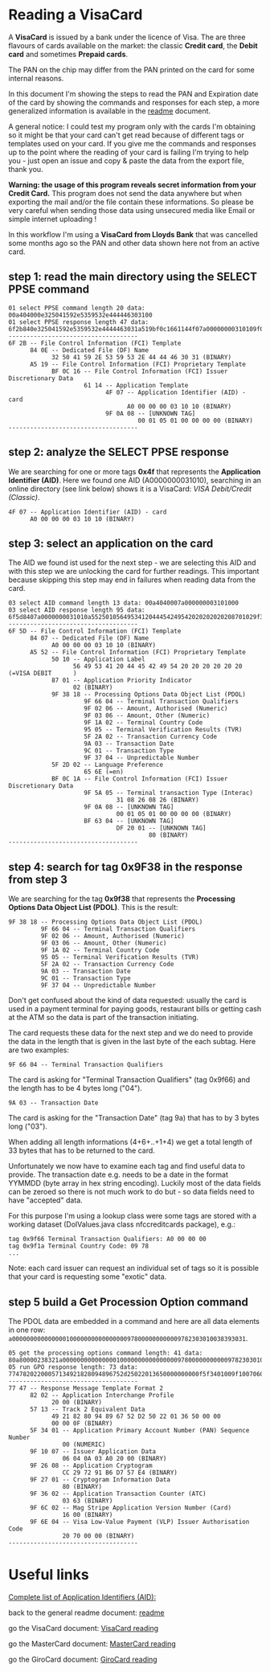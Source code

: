 # Reading a VisaCard

A **VisaCard** is issued by a bank under the licence of Visa. The are three flavours of cards
available on the market: the classic **Credit card**, the **Debit card** and sometimes **Prepaid cards**.

The PAN on the chip may differ from the PAN printed on the card for some internal reasons.

In this document I'm showing the steps to read the PAN and Expiration date of the card by showing 
the commands and responses for each step, a more generalized information is available in the 
[readme](readme.md) document.

A general notice: I could test my program only with the cards I'm obtaining so it might be that your 
card can't get read because of different tags or templates used on your card. If you give me the commands 
and responses up to the point where the reading of your card is failing I'm trying to help you - 
just open an issue and copy & paste the data from the export file, thank you.

**Warning: the usage of this program reveals secret information from your Credit Card.** 
This program does not send the data anywhere but when exporting the mail and/or the file 
contain these informations. So please be very careful when sending those data using unsecured 
media like Email or simple internet uploading !

In this workflow I'm using a **VisaCard from Lloyds Bank** that was cancelled some months ago so the PAN and 
other data shown here not from an active card.

## step 1: read the main directory using the SELECT PPSE command

```plaintext
01 select PPSE command length 20 data: 00a404000e325041592e5359532e444446303100
01 select PPSE response length 47 data: 6f2b840e325041592e5359532e4444463031a519bf0c1661144f07a00000000310109f0a080001050100000000
------------------------------------
6F 2B -- File Control Information (FCI) Template
      84 0E -- Dedicated File (DF) Name
            32 50 41 59 2E 53 59 53 2E 44 44 46 30 31 (BINARY)
      A5 19 -- File Control Information (FCI) Proprietary Template
            BF 0C 16 -- File Control Information (FCI) Issuer Discretionary Data
                     61 14 -- Application Template
                           4F 07 -- Application Identifier (AID) - card
                                 A0 00 00 00 03 10 10 (BINARY)
                           9F 0A 08 -- [UNKNOWN TAG]
                                    00 01 05 01 00 00 00 00 (BINARY)
------------------------------------
```
## step 2: analyze the SELECT PPSE response

We are searching for one or more tags **0x4f** that represents the **Application Identifier (AID)**. 
Here we found one AID (A0000000031010), searching in an online directory (see link below) shows it is a VisaCard: 
*VISA Debit/Credit (Classic)*.

```plaintext
4F 07 -- Application Identifier (AID) - card
      A0 00 00 00 03 10 10 (BINARY)
```

## step 3: select an application on the card

The AID we found ist used for the next step - we are selecting this AID and with this step we are unlocking the card 
for further readings. This important because skipping this step may end in failures when reading data from the card.

```plaintext
03 select AID command length 13 data: 00a4040007a000000003101000
03 select AID response length 95 data: 6f5d8407a0000000031010a5525010564953412044454249542020202020208701029f38189f66049f02069f03069f1a0295055f2a029a039c019f37045f2d02656ebf0c1a9f5a0531082608269f0a080001050100000000bf6304df200180
------------------------------------
6F 5D -- File Control Information (FCI) Template
      84 07 -- Dedicated File (DF) Name
            A0 00 00 00 03 10 10 (BINARY)
      A5 52 -- File Control Information (FCI) Proprietary Template
            50 10 -- Application Label
                  56 49 53 41 20 44 45 42 49 54 20 20 20 20 20 20 (=VISA DEBIT      )
            87 01 -- Application Priority Indicator
                  02 (BINARY)
            9F 38 18 -- Processing Options Data Object List (PDOL)
                     9F 66 04 -- Terminal Transaction Qualifiers
                     9F 02 06 -- Amount, Authorised (Numeric)
                     9F 03 06 -- Amount, Other (Numeric)
                     9F 1A 02 -- Terminal Country Code
                     95 05 -- Terminal Verification Results (TVR)
                     5F 2A 02 -- Transaction Currency Code
                     9A 03 -- Transaction Date
                     9C 01 -- Transaction Type
                     9F 37 04 -- Unpredictable Number
            5F 2D 02 -- Language Preference
                     65 6E (=en)
            BF 0C 1A -- File Control Information (FCI) Issuer Discretionary Data
                     9F 5A 05 -- Terminal transaction Type (Interac)
                              31 08 26 08 26 (BINARY)
                     9F 0A 08 -- [UNKNOWN TAG]
                              00 01 05 01 00 00 00 00 (BINARY)
                     BF 63 04 -- [UNKNOWN TAG]
                              DF 20 01 -- [UNKNOWN TAG]
                                       80 (BINARY)
------------------------------------
```

## step 4: search for tag 0x9F38 in the response from step 3

We are searching for the tag **0x9f38** that represents the **Processing Options Data Object List (PDOL)**. This is the result:

```plaintext:
9F 38 18 -- Processing Options Data Object List (PDOL)
         9F 66 04 -- Terminal Transaction Qualifiers
         9F 02 06 -- Amount, Authorised (Numeric)
         9F 03 06 -- Amount, Other (Numeric)
         9F 1A 02 -- Terminal Country Code
         95 05 -- Terminal Verification Results (TVR)
         5F 2A 02 -- Transaction Currency Code
         9A 03 -- Transaction Date
         9C 01 -- Transaction Type
         9F 37 04 -- Unpredictable Number
```

Don't get confused about the kind of data requested: usually the card is used in a payment terminal for paying 
goods, restaurant bills or getting cash at the ATM so the data is part of the transaction initiating.

The card requests these data for the next step and we do need to provide the data in the length that is given in the 
last byte of the each subtag. Here are two examples:

```plaintext
9F 66 04 -- Terminal Transaction Qualifiers
```
The card is asking for "Terminal Transaction Qualifiers" (tag 0x9f66) and the length has to be 4 bytes long ("04").

```plaintext
9A 03 -- Transaction Date
```
The card is asking for the "Transaction Date" (tag 9a) that has to by 3 bytes long ("03").

When adding all length informations (4+6+..+1+4) we get a total length of 33 bytes that has to be returned to the card.

Unfortunately we now have to examine each tag and find useful data to provide. The transaction date e.g. needs to be a 
date in the format YYMMDD (byte array in hex string encoding). Luckily most of the data fields can be zeroed so there is 
not much work to do but - so data fields need to have "accepted" data.

For this purpose I'm using a lookup class were some tags are stored with a working dataset 
(DolValues.java class nfccreditcards package), e.g.:
```plaintext
tag 0x9f66 Terminal Transaction Qualifiers: A0 00 00 00
tag 0x9f1a Terminal Country Code: 09 78
...
```

Note: each card issuer can request an individual set of tags so it is possible that your card is requesting some "exotic" data.

## step 5 build a Get Procession Option command

The PDOL data are embedded in a command and here are all data elements in one row: `a00000000000000010000000000000000978000000000009782303010038393031`.

```plaintext
05 get the processing options command length: 41 data: 80a80000238321a0000000000000001000000000000000097800000000000978230301003839303100
05 run GPO response length: 73 data: 77478202200057134921828094896752d25022013650000000000f5f3401009f100706040a03a020009f2608cc297291b6d757e49f2701809f360203639f6c0216009f6e0420700000
------------------------------------
77 47 -- Response Message Template Format 2
      82 02 -- Application Interchange Profile
            20 00 (BINARY)
      57 13 -- Track 2 Equivalent Data
            49 21 82 80 94 89 67 52 D2 50 22 01 36 50 00 00
            00 00 0F (BINARY)
      5F 34 01 -- Application Primary Account Number (PAN) Sequence Number
               00 (NUMERIC)
      9F 10 07 -- Issuer Application Data
               06 04 0A 03 A0 20 00 (BINARY)
      9F 26 08 -- Application Cryptogram
               CC 29 72 91 B6 D7 57 E4 (BINARY)
      9F 27 01 -- Cryptogram Information Data
               80 (BINARY)
      9F 36 02 -- Application Transaction Counter (ATC)
               03 63 (BINARY)
      9F 6C 02 -- Mag Stripe Application Version Number (Card)
               16 00 (BINARY)
      9F 6E 04 -- Visa Low-Value Payment (VLP) Issuer Authorisation Code
               20 70 00 00 (BINARY)
------------------------------------
```



# Useful links

[Complete list of Application Identifiers (AID):](https://www.eftlab.com/knowledge-base/complete-list-of-application-identifiers-aid)


back to the general readme document: [readme](readme.md)

go the VisaCard document: [VisaCard reading](visacard.md)

go the MasterCard document: [MasterCard reading](mastercard.md)

go the GiroCard document: [GiroCard reading](girocard.md)



